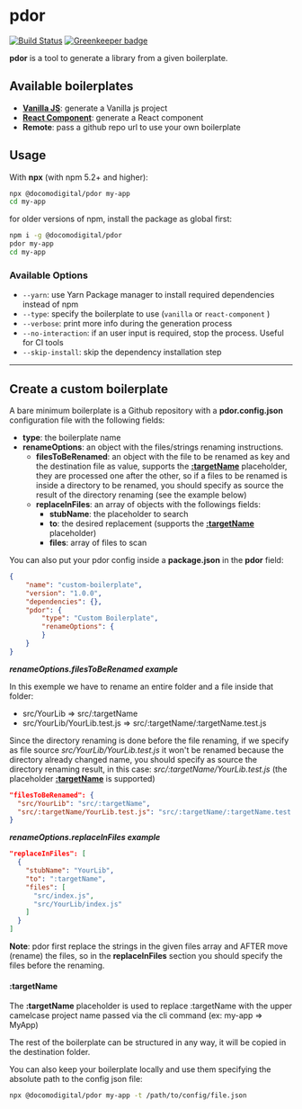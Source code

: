 # pdor

[![Build Status](https://travis-ci.com/docomodigital/pdor.svg?branch=master)](https://travis-ci.com/docomodigital/pdor) [![Greenkeeper badge](https://badges.greenkeeper.io/docomodigital/pdor.svg)](https://greenkeeper.io/)

**pdor** is a tool to generate a library from a given boilerplate.

## Available boilerplates

* [**Vanilla JS**](https://github.com/docomodigital/pdor-vanillajs-library): generate a Vanilla js project
* [**React Component**](https://github.com/docomodigital/pdor-react-component): generate a React component 
* **Remote**: pass a github repo url to use your own boilerplate

## Usage

With **npx** (with npm 5.2+ and higher):

```bash
npx @docomodigital/pdor my-app 
cd my-app
```

for older versions of npm, install the package as global first:

```bash
npm i -g @docomodigital/pdor
pdor my-app
cd my-app
```
### Available Options
* `--yarn`: use Yarn Package manager to install required dependencies instead of npm 
* `--type`: specify the boilerplate to use (`vanilla` or `react-component` )
* `--verbose`: print more info during the generation process
* `--no-interaction`: if an user input is required, stop the process. Useful for CI tools
* `--skip-install`: skip the dependency installation step

---

## Create a custom boilerplate

A bare minimum boilerplate is a Github repository with a **pdor.config.json** configuration file with the following fields:

* **type**: the boilerplate name
* **renameOptions**: an object with the files/strings renaming instructions.
    * **filesToBeRenamed**:  an object with the file to be renamed as key and the destination file as value, supports the [**:targetName**](#:targetName) placeholder, they are processed one after the other, so if a files to be renamed is inside a directory to be renamed, you should specify as source the result of the directory renaming (see the example below)
    * **replaceInFiles**: an array of objects with the followings fields:
        * **stubName**: the placeholder to search
        * **to**: the desired replacement (supports the [**:targetName**](#:targetName) placeholder)
        * **files**: array of files to scan
        
You can also put your pdor config inside a **package.json** in the **pdor** field:

```json
{
    "name": "custom-boilerplate",
    "version": "1.0.0",
    "dependencies": {},
    "pdor": {
        "type": "Custom Boilerplate",
        "renameOptions": {
        }
    }
}
```


**_renameOptions.filesToBeRenamed example_**

In this exemple we have to rename an entire folder and a file inside that folder:
* src/YourLib => src/:targetName
* src/YourLib/YourLib.test.js => src/:targetName/:targetName.test.js

Since the directory renaming is done before the file renaming, if we specify as file source *src/YourLib/YourLib.test.js* it won't be renamed because the directory already changed name, you should specify as source the directory renaming result, in this case:
*src/:targetName/YourLib.test.js* (the placeholder [**:targetName**](#:targetName) is supported)   

```json
"filesToBeRenamed": {
  "src/YourLib": "src/:targetName",
  "src/:targetName/YourLib.test.js": "src/:targetName/:targetName.test.js"
}
```
**_renameOptions.replaceInFiles example_**
```json
"replaceInFiles": [
  {
    "stubName": "YourLib",
    "to": ":targetName",
    "files": [
      "src/index.js",
      "src/YourLib/index.js"
    ]
  }
]
```
 
**Note**: pdor first replace the strings in the given files array and AFTER move (rename) the files, so in the **replaceInFiles** section you should specify the files before the renaming.

#### :targetName
The **:targetName** placeholder is used to replace :targetName with the upper camelcase project name passed via the cli command (ex: my-app => MyApp)
 
The rest of the boilerplate can be structured in any way, it will be copied in the destination folder. 
 
You can also keep your boilerplate locally and use them specifying the absolute path to the config json file:
```bash
npx @docomodigital/pdor my-app -t /path/to/config/file.json
```